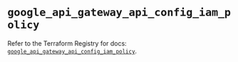 # `google_api_gateway_api_config_iam_policy`

Refer to the Terraform Registry for docs: [`google_api_gateway_api_config_iam_policy`](https://registry.terraform.io/providers/hashicorp/google-beta/6.24.0/docs/resources/google_api_gateway_api_config_iam_policy).
